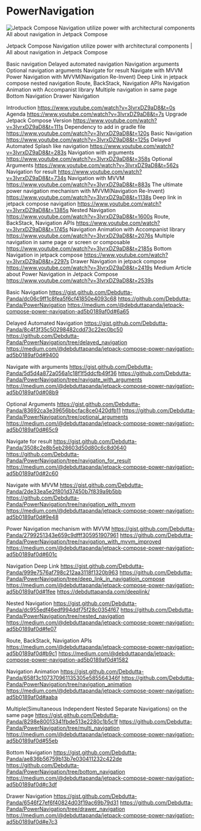 # PowerNavigation
![Jetpack Compose Navigation utilize power with architectural components All about navigation in Jetpack Compose](https://user-images.githubusercontent.com/92369023/172067074-bb371834-1548-4c1b-9237-6b68067edfe5.png)

Jetpack Compose Navigation utilize power with architectural components | All about navigation in Jetpack Compose

Basic navigation
Delayed automated navigation
Navigation arguments
Optional navigation arguments
Navigate for result
Navigate with MVVM
Power Navigation with MVVM(Navigation Re-Invent)
Deep Link in jetpack compose
nested navigation
Route, BackStack, Navigation APIs
Navigation Animation with Accompanist library
Multiple navigation in same page
Bottom Navigation
Drawer Navigation

Introduction	https://www.youtube.com/watch?v=3IvrxDZ9aD8&t=0s
Agenda	https://www.youtube.com/watch?v=3IvrxDZ9aD8&t=7s
Upgrade Jetpack Compose Version	https://www.youtube.com/watch?v=3IvrxDZ9aD8&t=111s
Dependency to add in gradle file	https://www.youtube.com/watch?v=3IvrxDZ9aD8&t=120s
Basic Navigation	https://www.youtube.com/watch?v=3IvrxDZ9aD8&t=125s
Delayed Automated Splash like navigation	https://www.youtube.com/watch?v=3IvrxDZ9aD8&t=283s
Navigation with arguments	https://www.youtube.com/watch?v=3IvrxDZ9aD8&t=358s
Optional Arguments	https://www.youtube.com/watch?v=3IvrxDZ9aD8&t=562s
Navigation for result	https://www.youtube.com/watch?v=3IvrxDZ9aD8&t=734s
Navigation with MVVM	https://www.youtube.com/watch?v=3IvrxDZ9aD8&t=883s
The ultimate power navigation mechanism with MVVM(Navigation Re-Invent)	https://www.youtube.com/watch?v=3IvrxDZ9aD8&t=1138s
Deep link in jetpack compose navigation	https://www.youtube.com/watch?v=3IvrxDZ9aD8&t=1385s
Nested Navigation	https://www.youtube.com/watch?v=3IvrxDZ9aD8&t=1600s
Route, BackStack, Navigation APIs	https://www.youtube.com/watch?v=3IvrxDZ9aD8&t=1745s
Navigation Animation with Accompanist library	https://www.youtube.com/watch?v=3IvrxDZ9aD8&t=2076s
Multiple navigation in same page or screen or composable	https://www.youtube.com/watch?v=3IvrxDZ9aD8&t=2185s
Bottom Navigation in jetpack compose	https://www.youtube.com/watch?v=3IvrxDZ9aD8&t=2297s
Drawer Navigation in jetpack compose	https://www.youtube.com/watch?v=3IvrxDZ9aD8&t=2419s
Medium Article about Power Navigation in Jetpack Compose	https://www.youtube.com/watch?v=3IvrxDZ9aD8&t=2539s

Basic Navigation
https://gist.github.com/Debdutta-Panda/dc06c9ff1c8fea5f6cf41850e4093c68
https://github.com/Debdutta-Panda/PowerNavigation
https://medium.com/@debduttapanda/jetpack-compose-power-navigation-ad5b0189af0d#6a65

Delayed Automated Navigation
https://gist.github.com/Debdutta-Panda/8c4f3f35c50298482cdd73c22ec0bc50
https://github.com/Debdutta-Panda/PowerNavigation/tree/delayed_navigation
https://medium.com/@debduttapanda/jetpack-compose-power-navigation-ad5b0189af0d#9400

Navigate with arguments
https://gist.github.com/Debdutta-Panda/5d5d4a872a056a1c18f1f5ddcfb49f36
https://github.com/Debdutta-Panda/PowerNavigation/tree/navigate_with_arguments
https://medium.com/@debduttapanda/jetpack-compose-power-navigation-ad5b0189af0d#08b9

Optional Arguments
https://gist.github.com/Debdutta-Panda/83692ca3e39656bbcfac8ce0420dfb11
https://github.com/Debdutta-Panda/PowerNavigation/tree/optional_arguments
https://medium.com/@debduttapanda/jetpack-compose-power-navigation-ad5b0189af0d#65c9

Navigate for result
https://gist.github.com/Debdutta-Panda/3508c2e8b5eb28603d50d80c6c8d0640
https://github.com/Debdutta-Panda/PowerNavigation/tree/navigation_for_result
https://medium.com/@debduttapanda/jetpack-compose-power-navigation-ad5b0189af0d#2c60

Navigate with MVVM
https://gist.github.com/Debdutta-Panda/2de33ea5e2f801d37450b7f839a9b5bb
https://github.com/Debdutta-Panda/PowerNavigation/tree/navigation_with_mvvm
https://medium.com/@debduttapanda/jetpack-compose-power-navigation-ad5b0189af0d#9e48

Power Navigation mechanism with MVVM
https://gist.github.com/Debdutta-Panda/2799251343e659c9dfff305951907961
https://github.com/Debdutta-Panda/PowerNavigation/tree/navigation_with_mvvm_improved
https://medium.com/@debduttapanda/jetpack-compose-power-navigation-ad5b0189af0d#601c

Navigation Deep Link
https://gist.github.com/Debdutta-Panda/999e7576af798c212aa3118f1320b963
https://github.com/Debdutta-Panda/PowerNavigation/tree/deep_link_in_navigatioin_compose
https://medium.com/@debduttapanda/jetpack-compose-power-navigation-ad5b0189af0d#1fee
https://debduttapanda.com/deeplink/

Nested Navigation
https://gist.github.com/Debdutta-Panda/dc955edf46edf994ddf75f28c0354f67
https://github.com/Debdutta-Panda/PowerNavigation/tree/nested_navigation
https://medium.com/@debduttapanda/jetpack-compose-power-navigation-ad5b0189af0d#fe07

Route, BackStack, Navigation APIs
https://medium.com/@debduttapanda/jetpack-compose-power-navigation-ad5b0189af0d#b9c1
https://medium.com/@debduttapanda/jetpack-compose-power-navigation-ad5b0189af0d#1582

Navigation Animation
https://gist.github.com/Debdutta-Panda/658f3c107370961135305e585564346f
https://github.com/Debdutta-Panda/PowerNavigation/tree/navigation_animation
https://medium.com/@debduttapanda/jetpack-compose-power-navigation-ad5b0189af0d#aaba

Multiple(Simultaneous Independent Nested Separate Navigations) on the same page
https://gist.github.com/Debdutta-Panda/8298e80013341fbde513e2280c1b5c1f
https://github.com/Debdutta-Panda/PowerNavigation/tree/multi_navigation
https://medium.com/@debduttapanda/jetpack-compose-power-navigation-ad5b0189af0d#55eb

Bottom Navigation
https://gist.github.com/Debdutta-Panda/ae836b56759b13b7e030411232c422de
https://github.com/Debdutta-Panda/PowerNavigation/tree/bottom_navigation
https://medium.com/@debduttapanda/jetpack-compose-power-navigation-ad5b0189af0d#c3df

Drawer Navigation
https://gist.github.com/Debdutta-Panda/6546f27ef6f40824d03f19ac69b79d31
https://github.com/Debdutta-Panda/PowerNavigation/tree/drawer_navigation
https://medium.com/@debduttapanda/jetpack-compose-power-navigation-ad5b0189af0d#e7c3
